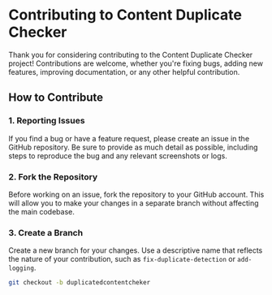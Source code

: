# Contributing to Content Duplicate Checker

Thank you for considering contributing to the Content Duplicate Checker project! Contributions are welcome, whether you're fixing bugs, adding new features, improving documentation, or any other helpful contribution.

## How to Contribute

### 1. Reporting Issues

If you find a bug or have a feature request, please create an issue in the GitHub repository. Be sure to provide as much detail as possible, including steps to reproduce the bug and any relevant screenshots or logs.

### 2. Fork the Repository

Before working on an issue, fork the repository to your GitHub account. This will allow you to make your changes in a separate branch without affecting the main codebase.

### 3. Create a Branch

Create a new branch for your changes. Use a descriptive name that reflects the nature of your contribution, such as `fix-duplicate-detection` or `add-logging`.

```bash
git checkout -b duplicatedcontentcheker
